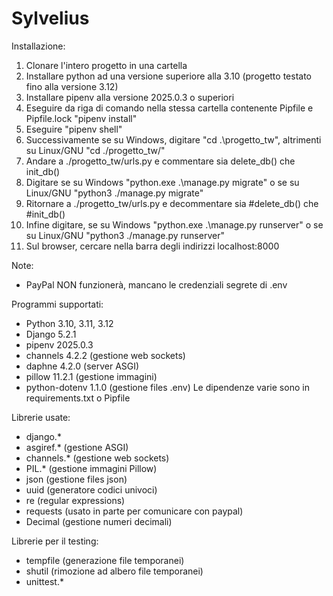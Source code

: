 # Sylvelius
Installazione:
1. Clonare l'intero progetto in una cartella
2. Installare python ad una versione superiore alla 3.10 (progetto testato fino alla versione 3.12)
3. Installare pipenv alla versione 2025.0.3 o superiori
4. Eseguire da riga di comando nella stessa cartella contenente Pipfile e Pipfile.lock "pipenv install"
5. Eseguire "pipenv shell"
6. Successivamente se su Windows, digitare "cd .\progetto_tw\", altrimenti su Linux/GNU "cd ./progetto_tw/"
7. Andare a ./progetto_tw/urls.py e commentare sia delete_db() che init_db()
8. Digitare se su Windows "python.exe .\manage.py migrate" o se su Linux/GNU "python3 ./manage.py migrate"
9. Ritornare a ./progetto_tw/urls.py e decommentare sia #delete_db() che #init_db()
10. Infine digitare, se su Windows "python.exe .\manage.py runserver" o se su Linux/GNU "python3 ./manage.py runserver"
11. Sul browser, cercare nella barra degli indirizzi localhost:8000

Note:
- PayPal NON funzionerà, mancano le credenziali segrete di .env

Programmi supportati:
- Python 3.10, 3.11, 3.12
- Django 5.2.1
- pipenv 2025.0.3
- channels 4.2.2 (gestione web sockets)
- daphne 4.2.0 (server ASGI)
- pillow 11.2.1 (gestione immagini)
- python-dotenv 1.1.0 (gestione files .env)
Le dipendenze varie sono in requirements.txt o Pipfile

Librerie usate:
- django.*
- asgiref.* (gestione ASGI)
- channels.* (gestione web sockets)
- PIL.* (gestione immagini Pillow)
- json (gestione files json)
- uuid (generatore codici univoci)
- re (regular expressions)
- requests (usato in parte per comunicare con paypal)
- Decimal (gestione numeri decimali)

Librerie per il testing:
- tempfile (generazione file temporanei)
- shutil (rimozione ad albero file temporanei)
- unittest.*

